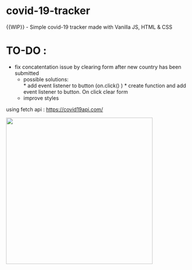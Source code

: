 # covid-19-tracker
{{WIP}} - Simple covid-19 tracker made with Vanilla JS, HTML &amp; CSS 

# TO-DO : 
* fix concatentation issue by clearing form after new country has been submitted  
    * possible solutions:  
          * add event listener to button (on.click() ) 
          * create function and add event listener to button. On click clear form 
    * improve styles 




using fetch api : https://covid19api.com/ 

<img src="https://media.giphy.com/media/2UCt7zbmsLoCXybx6t/giphy.gif" width="400" height="400" />


